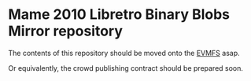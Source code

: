 # Mame 2010 Libretro Binary Blobs Mirror repository

The contents of this repository should be moved onto the
[EVMFS](
  https://github.com/themartiancompany/evmfs)
asap.

Or equivalently, the crowd publishing contract should be prepared soon.
